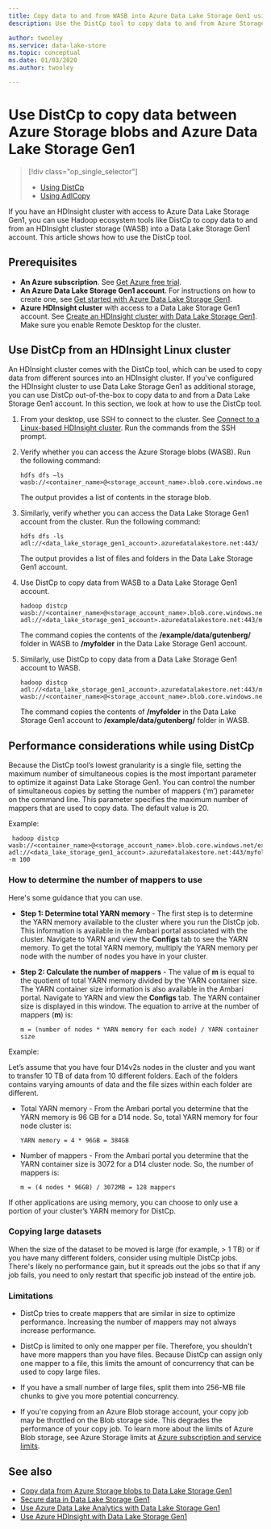 ```yaml
---
title: Copy data to and from WASB into Azure Data Lake Storage Gen1 using DistCp
description: Use the DistCp tool to copy data to and from Azure Storage blobs to Azure Data Lake Storage Gen1

author: twooley
ms.service: data-lake-store
ms.topic: conceptual
ms.date: 01/03/2020
ms.author: twooley

---
```


# Use DistCp to copy data between Azure Storage blobs and Azure Data Lake Storage Gen1

> [!div class="op_single_selector"]
> * [Using DistCp](data-lake-store-copy-data-wasb-distcp.md)
> * [Using AdlCopy](data-lake-store-copy-data-azure-storage-blob.md)
>
>

If you have an HDInsight cluster with access to Azure Data Lake Storage Gen1, you can use Hadoop ecosystem tools like DistCp to copy data to and from an HDInsight cluster storage (WASB) into a Data Lake Storage Gen1 account. This article shows how to use the DistCp tool.

## Prerequisites

* **An Azure subscription**. See [Get Azure free trial](https://azure.microsoft.com/pricing/free-trial/).
* **An Azure Data Lake Storage Gen1 account**. For instructions on how to create one, see [Get started with Azure Data Lake Storage Gen1](data-lake-store-get-started-portal.md).
* **Azure HDInsight cluster** with access to a Data Lake Storage Gen1 account. See [Create an HDInsight cluster with Data Lake Storage Gen1](data-lake-store-hdinsight-hadoop-use-portal.md). Make sure you enable Remote Desktop for the cluster.

## Use DistCp from an HDInsight Linux cluster

An HDInsight cluster comes with the DistCp tool, which can be used to copy data from different sources into an HDInsight cluster. If you've configured the HDInsight cluster to use Data Lake Storage Gen1 as additional storage, you can use DistCp out-of-the-box to copy data to and from a Data Lake Storage Gen1 account. In this section, we look at how to use the DistCp tool.

1. From your desktop, use SSH to connect to the cluster. See [Connect to a Linux-based HDInsight cluster](../hdinsight/hdinsight-hadoop-linux-use-ssh-unix.md). Run the commands from the SSH prompt.

1. Verify whether you can access the Azure Storage blobs (WASB). Run the following command:

   ```
   hdfs dfs –ls wasb://<container_name>@<storage_account_name>.blob.core.windows.net/
   ```

   The output provides a list of contents in the storage blob.

1. Similarly, verify whether you can access the Data Lake Storage Gen1 account from the cluster. Run the following command:

   ```
   hdfs dfs -ls adl://<data_lake_storage_gen1_account>.azuredatalakestore.net:443/
   ```

    The output provides a list of files and folders in the Data Lake Storage Gen1 account.

1. Use DistCp to copy data from WASB to a Data Lake Storage Gen1 account.

   ```
   hadoop distcp wasb://<container_name>@<storage_account_name>.blob.core.windows.net/example/data/gutenberg adl://<data_lake_storage_gen1_account>.azuredatalakestore.net:443/myfolder
   ```

    The command copies the contents of the **/example/data/gutenberg/** folder in WASB to **/myfolder** in the Data Lake Storage Gen1 account.

1. Similarly, use DistCp to copy data from a Data Lake Storage Gen1 account to WASB.

   ```
   hadoop distcp adl://<data_lake_storage_gen1_account>.azuredatalakestore.net:443/myfolder wasb://<container_name>@<storage_account_name>.blob.core.windows.net/example/data/gutenberg
   ```

    The command copies the contents of **/myfolder** in the Data Lake Storage Gen1 account to **/example/data/gutenberg/** folder in WASB.

## Performance considerations while using DistCp

Because the DistCp tool’s lowest granularity is a single file, setting the maximum number of simultaneous copies is the most important parameter to optimize it against Data Lake Storage Gen1. You can control the number of simultaneous copies by setting the number of mappers (‘m’) parameter on the command line. This parameter specifies the maximum number of mappers that are used to copy data. The default value is 20.

Example:

```
 hadoop distcp wasb://<container_name>@<storage_account_name>.blob.core.windows.net/example/data/gutenberg adl://<data_lake_storage_gen1_account>.azuredatalakestore.net:443/myfolder -m 100
```

### How to determine the number of mappers to use

Here's some guidance that you can use.

* **Step 1: Determine total YARN memory** - The first step is to determine the YARN memory available to the cluster where you run the DistCp job. This information is available in the Ambari portal associated with the cluster. Navigate to YARN and view the **Configs** tab to see the YARN memory. To get the total YARN memory, multiply the YARN memory per node with the number of nodes you have in your cluster.

* **Step 2: Calculate the number of mappers** - The value of **m** is equal to the quotient of total YARN memory divided by the YARN container size. The YARN container size information is also available in the Ambari portal. Navigate to YARN and view the **Configs** tab. The YARN container size is displayed in this window. The equation to arrive at the number of mappers (**m**) is:

   `m = (number of nodes * YARN memory for each node) / YARN container size`

Example:

Let’s assume that you have four D14v2s nodes in the cluster and you want to transfer 10 TB of data from 10 different folders. Each of the folders contains varying amounts of data and the file sizes within each folder are different.

* Total YARN memory - From the Ambari portal you determine that the YARN memory is 96 GB for a D14 node. So, total YARN memory for four node cluster is:

   `YARN memory = 4 * 96GB = 384GB`

* Number of mappers - From the Ambari portal you determine that the YARN container size is 3072 for a D14 cluster node. So, the number of mappers is:

   `m = (4 nodes * 96GB) / 3072MB = 128 mappers`

If other applications are using memory, you can choose to only use a portion of your cluster’s YARN memory for DistCp.

### Copying large datasets

When the size of the dataset to be moved is large (for example, > 1 TB) or if you have many different folders, consider using multiple DistCp jobs. There's likely no performance gain, but it spreads out the jobs so that if any job fails, you need to only restart that specific job instead of the entire job.

### Limitations

* DistCp tries to create mappers that are similar in size to optimize performance. Increasing the number of mappers may not always increase performance.

* DistCp is limited to only one mapper per file. Therefore, you shouldn't have more mappers than you have files. Because DistCp can assign only one mapper to a file, this limits the amount of concurrency that can be used to copy large files.

* If you have a small number of large files, split them into 256-MB file chunks to give you more potential concurrency.

* If you're copying from an Azure Blob storage account, your copy job may be throttled on the Blob storage side. This degrades the performance of your copy job. To learn more about the limits of Azure Blob storage, see Azure Storage limits at [Azure subscription and service limits](../azure-subscription-service-limits.md).

## See also

* [Copy data from Azure Storage blobs to Data Lake Storage Gen1](data-lake-store-copy-data-azure-storage-blob.md)
* [Secure data in Data Lake Storage Gen1](data-lake-store-secure-data.md)
* [Use Azure Data Lake Analytics with Data Lake Storage Gen1](../data-lake-analytics/data-lake-analytics-get-started-portal.md)
* [Use Azure HDInsight with Data Lake Storage Gen1](data-lake-store-hdinsight-hadoop-use-portal.md)
